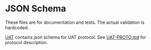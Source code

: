 # JSON Schema

These files are for documentation and tests. The actual validation is hardcoded.

[UAT](UAT) contains json schema for UAT protocol.
See [UAT-PROTO.md](../doc/UAT-PROTO.md) for protocol description.
